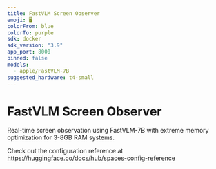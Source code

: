 ```yaml
---
title: FastVLM Screen Observer
emoji: 🖥️
colorFrom: blue
colorTo: purple
sdk: docker
sdk_version: "3.9"
app_port: 8000
pinned: false
models:
  - apple/FastVLM-7B
suggested_hardware: t4-small
---
```


# FastVLM Screen Observer

Real-time screen observation using FastVLM-7B with extreme memory optimization for 3-8GB RAM systems.

Check out the configuration reference at https://huggingface.co/docs/hub/spaces-config-reference